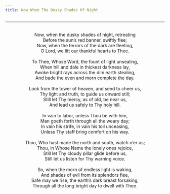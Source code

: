```yaml
---
title: Now When The Dusky Shades Of Night
---
```


---
<center>
<br/>
Now, when the dusky shades of night, retreating<br/>
Before the sun’s red banner, swiftly flee;<br/>
Now, when the terrors of the dark are fleeting,<br/>
O Lord, we lift our thankful hearts to Thee.<br/>
<br/>
To Thee, Whose Word, the fount of light unsealing,<br/>
When hill and dale in thickest darkness lay,<br/>
Awoke bright rays across the dim earth stealing,<br/>
And bade the even and morn complete the day.<br/>
<br/>
Look from the tower of heaven, and send to cheer us,<br/>
Thy light and truth, to guide us onward still;<br/>
Still let Thy mercy, as of old, be near us,<br/>
And lead us safely to Thy holy hill.<br/>
<br/>
In vain to labor, unless Thou be with him,<br/>
Man goeth forth through all the weary day;<br/>
In vain his strife, in vain his toil unceasing,<br/>
Unless Thy staff bring comfort on his way.<br/>
<br/>
Thou, Who hast made the north and south, watch o’er us;<br/>
Thou, in Whose Name the lonely ones rejoice,<br/>
Still let Thy cloudy pillar glide before us,<br/>
Still let us listen for Thy warning voice.<br/>
<br/>
So, when the morn of endless light is waking,<br/>
And shades of evil from its splendors flee,<br/>
Safe may we rise, the earth’s dark breast forsaking,<br/>
Through all the long bright day to dwell with Thee.<br/>

</center>